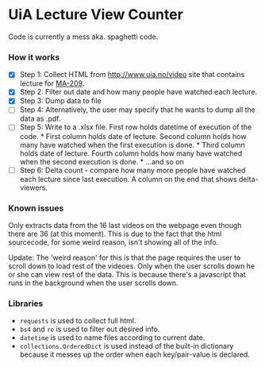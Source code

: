 # UiA Lecture View Counter

Code is currently a mess aka. spaghetti code. 

### How it works
* [x] Step 1: Collect HTML from http://www.uia.no/video site that contains lecture for [MA-209](https://video.uia.no/category/Undervisning%3EFakultet+for+teknologi+og+realfag%3EMA-209).
* [x] Step 2: Filter out date and how many people have watched each lecture.
* [x] Step 3: Dump data to file
* [ ] Step 4: Alternatively, the user may specify that he wants to dump all the data as .pdf. 
* [ ] Step 5: Write to a .xlsx file. First row holds datetime of execution of the code. 
       * First column holds date of lecture. Second column holds how many have watched when the first execution is done. 
       * Third column holds date of lecture. Fourth column holds how many have watched when the second execution is done. 
       * ...and so on
* [ ] Step 6: Delta count - compare how many more people have watched each lecture since last execution. A column on the end that shows delta-viewers. 

### Known issues
Only extracts data from the 16 last videos on the webpage even though there are 36 (at this moment). 
This is due to the fact that the html sourcecode, for some weird reason, isn't showing all of the info. 

Update: The 'weird reason' for this is that the page requires the user to scroll down to load rest of the videoes. 
        Only when the user scrolls down he or she can view rest of the data. This is because there's a javascript that 
        runs in the background when the user scrolls down. 

### Libraries
- ```requests``` is used to collect full html. 
- ```bs4``` and ```re``` is used to filter out desired info. 
- ```datetime``` is used to name files according to current date. 
- ```collections.OrderedDict``` is used instead of the built-in dictionary because it messes up the order when each key/pair-value is declared. 

